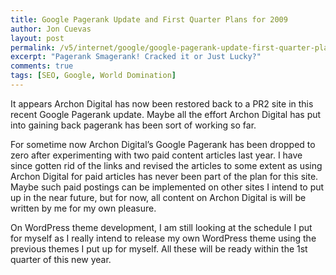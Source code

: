 ```yaml
---
title: Google Pagerank Update and First Quarter Plans for 2009
author: Jon Cuevas
layout: post
permalink: /v5/internet/google/google-pagerank-update-first-quarter-plans-for-2009/
excerpt: "Pagerank Smagerank! Cracked it or Just Lucky?"
comments: true
tags: [SEO, Google, World Domination]
---
```

<p class="lead">It appears Archon Digital has now been restored back to a PR2 site in this recent Google Pagerank update. Maybe all the effort Archon Digital has put into gaining back pagerank has been sort of working so far.</p>

For sometime now Archon Digital’s Google Pagerank has been dropped to zero after experimenting with two paid content articles last year. I have since gotten rid of the links and revised the articles to some extent as using Archon Digital for paid articles has never been part of the plan for this site. Maybe such paid postings can be implemented on other sites I intend to put up in the near future, but for now, all content on Archon Digital is will be written by me for my own pleasure.

On WordPress theme development, I am still looking at the schedule I put for myself as I really intend to release my own WordPress theme using the previous themes I put up for myself. All these will be ready within the 1st quarter of this new year.